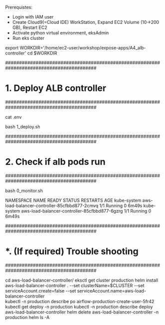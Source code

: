Prerequistes:
- Login with IAM user
- Create Cloud9(=Cloud IDE) WorkStation, Expand EC2 Volume (10->200 GB), Restart EC2
- Activate python virtual environment, eksAdmin
- Run eks cluster

export WORKDIR='/home/ec2-user/workshop/expose-apps/A4_alb-controller'
cd $WORKDIR


#########################################################################################
# 1. Deploy ALB controller
#########################################################################################

cat .env

bash 1_deploy.sh


#########################################################################################
# 2. Check if alb pods run
#########################################################################################

bash 0_monitor.sh 

NAMESPACE     NAME                                            READY   STATUS    RESTARTS   AGE
kube-system   aws-load-balancer-controller-85cfbbd877-2cmvq   1/1     Running   0          6m49s
kube-system   aws-load-balancer-controller-85cfbbd877-6gzrg   1/1     Running   0          6m49s


#########################################################################################
# *. (If required) Trouble shooting
#########################################################################################

cd aws-load-balancer-controller/
eksctl get cluster production
helm install aws-load-balancer-controller .             --set clusterName=$CLUSTER             --set serviceAccount.create=false             --set serviceAccount.name=aws-load-balancer-controller \
kubectl -n production describe po airflow-production-create-user-5fr42 
kubectl get deploy -n production
kubectl -n production describe deploy aws-load-balancer-controller
helm delete aws-load-balancer-controller -n production
helm ls -A
